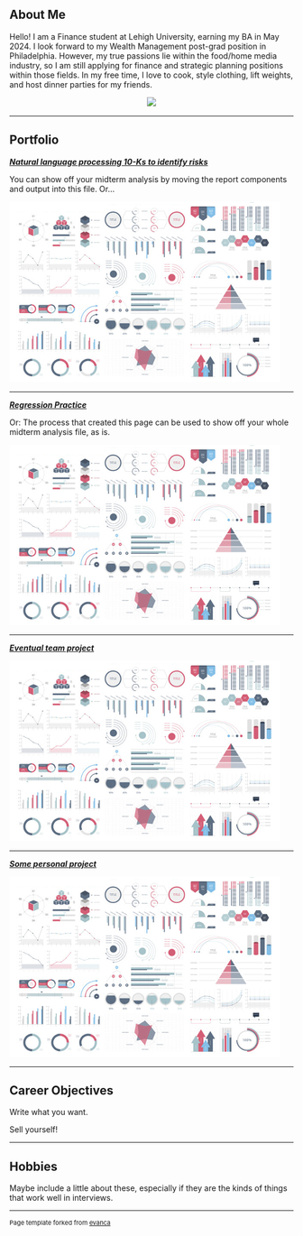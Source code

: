 ## About Me

Hello! I am a Finance student at Lehigh University, earning my BA in May 2024. I look forward to my Wealth Management post-grad position in Philadelphia. However, my true passions lie within the food/home media industry, so I am still applying for finance and strategic planning positions within those fields. In my free time, I love to cook, style clothing, lift weights, and host dinner parties for my friends.

<!-- Upload your own photo and change the path -->

<p style="text-align:center;">
  <img class="img-circle" src="[(https://github.com/reghanhesser/personal-website/blob/master/headshot.jpeg)]" width="50%">
</p>


---

## Portfolio

<!-- You can link to other websites, PDFs in this repo, and other pages in this repo -->

_**[Natural language processing 10-Ks to identify risks](midterm_summary)**_

You can show off your midterm analysis by moving the report components and output into this file. Or...

<img src="images/dummy_thumbnail.jpg?raw=true"/>

---

_**[Regression Practice](Regression_practice)**_

Or: The process that created this page can be used to show off your whole midterm analysis file, as is.

<img src="images/dummy_thumbnail.jpg?raw=true"/>

---

_**[Eventual team project](https://donbowen.github.io/teamproject/)**_

<img src="images/dummy_thumbnail.jpg?raw=true"/>

---

_**[Some personal project](/pdf/sample_presentation.pdf)**_

<img src="images/dummy_thumbnail.jpg?raw=true"/>

---

## Career Objectives

Write what you want. 

Sell yourself!

---

## Hobbies

Maybe include a little about these, especially if they are the kinds of things that work well in interviews.

---
<p style="font-size:11px">Page template forked from <a href="https://github.com/evanca/quick-portfolio">evanca</a></p>
<!-- Remove above link if you don't want to attibute -->
